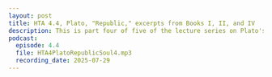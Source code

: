 ```yaml
---
layout: post
title: HTA 4.4, Plato, "Republic," excerpts from Books I, II, and IV
description: This is part four of five of the lecture series on Plato's "Republic," excerpts from Books I, II, and IV.
podcast:
  episode: 4.4
  file: HTA4PlatoRepublicSoul4.mp3
  recording_date: 2025-07-29
---
```

